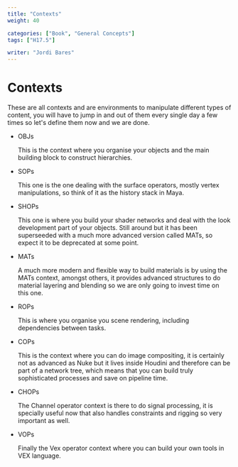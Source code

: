 ```yaml
---
title: "Contexts"
weight: 40

categories: ["Book", "General Concepts"]
tags: ["H17.5"]

writer: "Jordi Bares"
---
```


# Contexts

These are all contexts and are environments to manipulate different types of content, you will have to jump in and out of them every single day a few times so let's define them now and we are done.

- OBJs

	This is the context where you organise your objects and the main building block to construct hierarchies.

- SOPs

	This one is the one dealing with the surface operators, mostly vertex manipulations, so think of it as the history stack in Maya.

- SHOPs

	This one is where you build your shader networks and deal with the look development part of your objects. Still around but it has been superseeded with a much more advanced version called MATs, so expect it to be deprecated at some point. 

- MATs

	A much more modern and flexible way to build materials is by using the MATs context, amongst others, it provides advanced structures to do material layering and blending so we are only going to invest time on this one.

- ROPs

	This is where you organise you scene rendering, including dependencies between tasks.

- COPs

	This is the context where you can do image compositing, it is certainly not as advanced as Nuke but it lives inside Houdini and therefore can be part of a network tree, which means that you can build truly sophisticated processes and save on pipeline time.

- CHOPs

	The Channel operator context is there to do signal processing, it is specially useful now that also handles constraints and rigging so very important as well.

- VOPs

	Finally the Vex operator context where you can build your own tools in VEX language.
